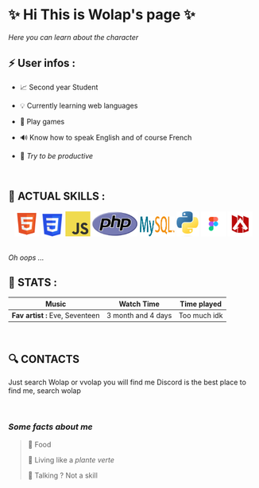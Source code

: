 
# :sparkles: **Hi This is Wolap's page** :sparkles: 

*Here you can learn about the character* 

## :zap: User infos :
- :chart_with_upwards_trend: Second year Student 

- :bulb: Currently learning web languages 

- :dizzy: Play games

- :loud_sound: Know how to speak English and of course French 

- :beers: *Try to be productive*



&nbsp;

## :wrench: ACTUAL SKILLS :

<div align="center">
    <img src="img/html_logo.png" alt="html" height=50>
    <img src="img/css_logo.png" alt="css" height=45>
    <img src="img/js_logo.png" alt="js" height=50>
    <img src="img/php_logo.png" alt="php" height=50>
    <img src="img/mysql_logo.png" alt="mysql" height=40 width=70>
    <img src="img/python_logo.png" alt="python" height=50>
    <img src="img/figma_logo.png" alt="figma" height=50>
    <img src="img/apex_logo.png" alt="apex" height=50>
</div>
&nbsp;

*Oh oops ...*
&nbsp;

## :page_facing_up: STATS :

Music | Watch Time | Time played |
----------------------| ------------|-----------|
**Fav artist :** Eve, Seventeen | 3 month and 4 days | Too much idk

&nbsp;

## :mag: CONTACTS 

Just search Wolap or vvolap you will find me
Discord is the best place to find me, search wolap 

&nbsp;
### *Some facts about me*

> :bento: Food
>
> :seedling: Living like a *plante verte*
>
> :speech_balloon: Talking ? Not a skill
>